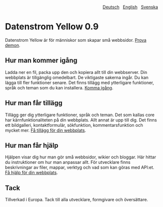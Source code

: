 <p align="right"><a href="README-de.md">Deutsch</a> &nbsp; <a href="README.md">English</a> &nbsp; <a href="README-sv.md">Svenska</a></p>

# Datenstrom Yellow 0.9

Datenstrom Yellow är för människor som skapar små webbsidor. [Prova demon](https://datenstrom.se/sv/yellow/demo/).

## Hur man kommer igång

Ladda ner en fil, packa upp den och kopiera allt till din webbserver. Din webbplats är tillgänglig omedelbart. De viktigaste sakerna ingår. Du kan lägga till fler funktioner senare. Det finns tillägg med ytterligare funktioner, språk och teman som du kan installera. [Komma igång](https://datenstrom.se/sv/yellow/help/how-to-get-started).

## Hur man får tillägg

Tillägg ger dig ytterligare funktioner, språk och teman. Det som kallas core har kärnfunktionaliteten på din webbplats. Allt annat är upp till dig. Det finns ett bildgalleri, kontaktformulär, sökfunktion, kommentarsfunktion och mycket mer. [Få tillägg för din webbplats](https://datenstrom.se/sv/yellow/extensions/).

## Hur man får hjälp

Hjälpen visar dig hur man gör små webbsidor, wikier och bloggar. Här hittar du instruktioner om hur man anpassar allt. För utvecklare finns beskrivningar av filer, mappar, verktyg och vad som kan göras med API:et. [Få hjälp för din webbplats](https://datenstrom.se/sv/yellow/help/).

## Tack

Tillverkad i Europa. Tack till alla utvecklare, formgivare och översättare.
